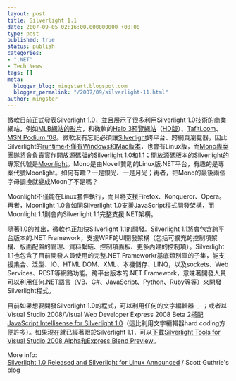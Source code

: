 ```yaml
---
layout: post
title: Silverlight 1.1
date: 2007-09-05 02:16:00.000000000 +08:00
type: post
published: true
status: publish
categories:
- ".NET"
- Tech News
tags: []
meta:
  blogger_blog: mingstert.blogspot.com
  blogger_permalink: "/2007/09/silverlight-11.html"
author: mingster
---
```

<div align="center"></div>
<p>微軟日前正式<a href="http://weblogs.asp.net/scottgu/archive/2007/09/04/silverlight-1-0-released-and-silverlight-for-linux-announced.aspx" target="_blank">發表Silverlight 1.0</a>，並且展示了很多利用Silverlight 1.0技術的商業網站，例如<a href="http://mlb.mlb.com/media/video.jsp" target="_blank">MLB網站的影片</a>，和微軟的<a href="http://halo3.msn.com/videos.aspx" target="_blank">Halo 3預覽網站</a>（<a href="http://halo3.msn.com/videosHD.aspx" target="_blank">HD版</a>）、<a href="http://www.tafiti.com/" target="_blank">Tafiti.com</a>、<a href="http://election.msn.com/podium08.aspx" target="_blank">MSN Podium '08</a>。微軟沒有忘記必須讓<a href="http://www.silverlight.net/" target="_blank">Silverlight</a>跨平台、跨網頁瀏覽器，因此Silverlight的<a href="http://www.microsoft.com/silverlight/downloads.aspx" target="_blank">runtime不僅有Windows和Mac版本</a>，也會有Linux版，而<a href="http://www.go-mono.com/" target="_blank">Mono專案</a>團隊將會負責實作開放源碼版的Silverlight 1.0和1.1；開放源碼版本的Silverlight的專案代號是<a href="http://www.mono-project.com/Moonlight" target="_blank">Moonlight</a>。Mono是由Novell贊助的Linux版.NET平台，有趣的是專案代號Moonlight。如何有趣？一是銀光、一是月光；再者，把Mono的最後兩個字母調換就變成Moon了不是嗎？</p>
<p>Moonlight不僅能在Linux套件執行，而且將支援Firefox、Konqueror、Opera。再者，Moonlight 1.0會如同Silverlight 1.0支援JavaScript程式開發架構，而Moonlight 1.1則會向Silverlight 1.1完整支援.NET架構。</p>
<p>隨著1.0的推出，微軟也正加快Silverlight 1.1的開發。Silverlight 1.1將會包含跨平台版本的.NET Framework，支援WPF的UI開發架構（包括可擴充的控制項架構、版面配置的管理、資料繫結、控制項面板、更多內建的控制項）。Silverlight 1.1也包含了目前開發人員使用的完整.NET Frameworkr基底類別庫的子集，能支援集合、泛型、IO、HTML DOM、XML、本機儲存、LINQ，以及sockets、Web Services、REST等網路功能。跨平台版本的.NET Framework，意味著開發人員可以利用任何.NET語言（VB、C#、JavaScript、Python、Ruby等等）來開發Silverlight程式。</p>
<p>目前如果想要開發Silverlight 1.0的程式，可以利用任何的文字編輯器-_-；或者以Visual Studio 2008/Visual Web Developer Express 2008 Beta 2搭配<a href="http://weblogs.asp.net/scottgu/archive/2007/08/01/vs-2008-javascript-intellisense-for-silverlight.aspx" target="_blank">JavaScript Intellisense for Silverlight 1.0</a>（這比利用文字編輯器hard coding方便許多）。如果現在就已經著眼於Silverlight 1.1，可以<a href="http://silverlight.net/GetStarted/" target="_blank">下載Silverlight Tools for Visual Studio 2008 Alpha和Express Blend Preview</a>。</p>
<p>More info:<br /><a href="http://weblogs.asp.net/scottgu/archive/2007/09/04/silverlight-1-0-released-and-silverlight-for-linux-announced.aspx" target="_blank">Silverlight 1.0 Released and Silverlight for Linux Announced</a> / Scott Guthrie's blog</p>
